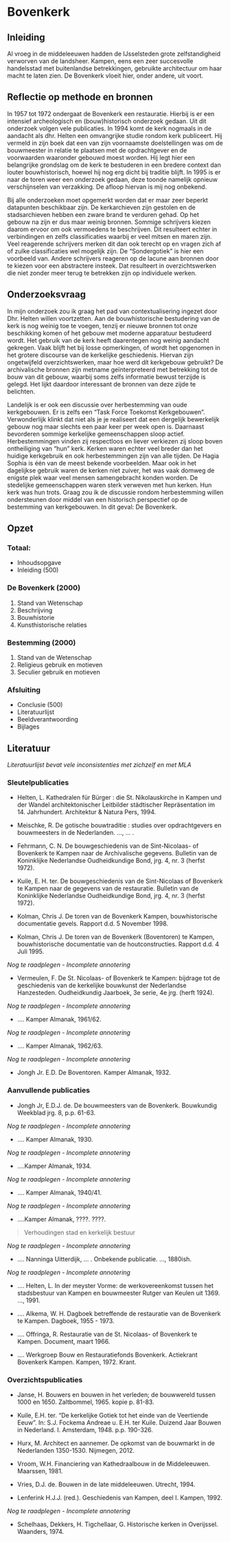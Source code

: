 # Bovenkerk

## Inleiding

Al vroeg in de middeleeuwen hadden de IJsselsteden grote zelfstandigheid verworven van de landsheer. Kampen, eens een zeer succesvolle handelsstad met buitenlandse betrekkingen, gebruikte architectuur om haar macht te laten zien. De Bovenkerk  vloeit hier, onder andere, uit voort. 

## Reflectie op methode en bronnen

In 1957 tot 1972 ondergaat de Bovenkerk een restauratie. Hierbij is er een intensief archeologisch en (bouw)historisch onderzoek gedaan. Uit dit onderzoek volgen vele publicaties. In 1994 komt de kerk nogmaals in de aandacht als dhr. Helten een omvangrijke studie rondom kerk publiceert. Hij vermeld in zijn boek dat een van zijn voornaamste doelstellingen was om de bouwmeester in relatie te plaatsen met de opdrachtgever en de voorwaarden waaronder gebouwd moest worden. Hij legt hier een belangrijke grondslag om de kerk te bestuderen in een bredere context dan louter bouwhistorisch, hoewel hij nog erg dicht bij traditie blijft. In 1995 is er naar de toren weer een onderzoek gedaan, deze toonde namelijk opnieuw verschijnselen van verzakking. De afloop hiervan is mij nog onbekend. 

Bij alle onderzoeken moet opgemerkt worden dat er maar zeer beperkt datapunten beschikbaar zijn. De kerkarchieven zijn gestolen en de stadsarchieven hebben een zware brand te verduren gehad. Op het gebouw na zijn er dus maar weinig bronnen. Sommige schrijvers kiezen daarom ervoor om ook vermoedens te beschrijven. Dit resulteert echter in verbindingen en zelfs classificaties waarbij er veel mitsen en maren zijn. Veel reagerende schrijvers merken dit dan ook terecht op en vragen zich af of zulke classificaties wel mogelijk zijn. De “Sondergotiek” is hier een voorbeeld van. Andere schrijvers reageren op de lacune aan bronnen door te kiezen voor een abstractere insteek. Dat resulteert in overzichtswerken die niet zonder meer terug te betrekken zijn op individuele werken. 

## Onderzoeksvraag

In mijn onderzoek zou ik graag het pad van contextualisering ingezet door Dhr. Helten willen voortzetten. Aan de bouwhistorische bestudering van de kerk is nog weinig toe te voegen, tenzij er nieuwe bronnen tot onze beschikking komen of het gebouw met moderne apparatuur bestudeerd wordt. Het gebruik van de kerk heeft daarentegen nog weinig aandacht gekregen. Vaak blijft het bij losse opmerkingen, of wordt het opgenomen in het grotere discourse van de kerkelijke geschiedenis. Hiervan zijn ongetwijfeld overzichtswerken, maar hoe werd dít kerkgebouw gebruikt? De archivalische bronnen zijn metname geïnterpreteerd met betrekking tot de bouw van dit gebouw, waarbij soms zelfs informatie bewust terzijde is gelegd. Het lijkt daardoor interessant de bronnen van deze zijde te belichten. 

Landelijk is er ook een discussie over herbestemming van oude kerkgebouwen. Er is zelfs een “Task Force Toekomst Kerkgebouwen”. Verwonderlijk klinkt dat niet als je je realiseert dat een dergelijk bewerkelijk gebouw nog maar slechts een paar keer per week open is. Daarnaast bevorderen sommige kerkelijke gemeenschappen sloop actief. Herbestemmingen vinden zij respectloos en liever verkiezen zij sloop boven ontheiliging van “hun” kerk. Kerken waren echter veel breder dan het huidige kerkgebruik en ook herbestemmingen zijn van alle tijden. De Hagia Sophia is één van de meest bekende voorbeelden. Maar ook in het dagelijkse gebruik waren de kerken niet zuiver, het was vaak domweg de enigste plek waar veel mensen samengebracht konden worden. De stedelijke gemeenschappen waren sterk verweven met hun kerken. Hun kerk was hun trots. Graag zou ik de discussie rondom herbestemming willen ondersteunen door middel van een historisch perspectief op de bestemming van kerkgebouwen. In dit geval: De Bovenkerk. 

## Opzet

### Totaal:
- Inhoudsopgave
- Inleiding (500)

### De Bovenkerk (2000)
1. Stand van Wetenschap
2. Beschrijving
3. Bouwhistorie
4. Kunsthistorische relaties

### Bestemming (2000)
1. Stand van de Wetenschap
2. Religieus gebruik en motieven
3. Seculier gebruik en motieven

### Afsluiting
- Conclusie  (500)
- Literatuurlijst
- Beeldverantwoording
- Bijlages

## Literatuur

*Literatuurlijst bevat vele inconsistenties met zichzelf en met MLA*

### Sleutelpublicaties

- Helten, L. Kathedralen für Bürger : die St. Nikolauskirche in Kampen und der Wandel architektonischer Leitbilder städtischer Repräsentation im 14. Jahrhundert. Architektur & Natura Pers, 1994. 

- Meischke, R. De gotische bouwtraditie : studies over opdrachtgevers en bouwmeesters in de Nederlanden. …, … .

- Fehrmann, C. N. De bouwgeschiedenis van de Sint-Nicolaas- of Bovenkerk te Kampen naar de Archivalische gegevens. Bulletin van de Koninklijke Nederlandse Oudheidkundige Bond, jrg. 4, nr. 3 (herfst 1972).

- Kuile, E. H. ter. De bouwgeschiedenis van de Sint-Nicolaas of Bovenkerk te Kampen naar de gegevens van de restauratie. Bulletin van de Koninklijke Nederlandse Oudheidkundige Bond, jrg. 4, nr. 3 (herfst 1972).

- Kolman, Chris J. De toren van de Bovenkerk Kampen, bouwhistorische documentatie gevels. Rapport d.d. 5 November 1998.

- Kolman, Chris J. De toren van de Bovenkerk (Boventoren) te Kampen, bouwhistorische documentatie van de houtconstructies. Rapport d.d. 4 Juli 1995. 

*Nog te raadplegen - Incomplete annotering*
- Vermeulen, F. De St. Nicolaas- of Bovenkerk te Kampen: bijdrage tot de geschiedenis van de kerkelijke bouwkunst der Nederlandse Hanzesteden. Oudheidkundig Jaarboek, 3e serie, 4e jrg. (herft 1924).

*Nog te raadplegen - Incomplete annotering*
- …. Kamper Almanak, 1961/62.

*Nog te raadplegen - Incomplete annotering*
- …. Kamper Almanak, 1962/63. 

*Nog te raadplegen - Incomplete annotering*
- Jongh Jr. E.D. De Boventoren. Kamper Almanak, 1932.

### Aanvullende publicaties

- Jongh Jr, E.D.J. de. De bouwmeesters van de Bovenkerk. Bouwkundig Weekblad jrg. 8, p.p. 61-63.

*Nog te raadplegen - Incomplete annotering*
- …. Kamper Almanak, 1930.

*Nog te raadplegen - Incomplete annotering*
- ….Kamper Almanak, 1934.

*Nog te raadplegen - Incomplete annotering*
- …. Kamper Almanak, 1940/41.

*Nog te raadplegen - Incomplete annotering*
- ….Kamper Almanak, ????. ????.
> Verhoudingen stad en kerkelijk bestuur

*Nog te raadplegen - Incomplete annotering*
- …. Nanninga Uitterdijk, … . Onbekende publicatie. …, 1880ish.

*Nog te raadplegen - Incomplete annotering*
- …. Helten, L. In der meyster Vorme: de werkovereenkomst tussen het stadsbestuur van Kampen en bouwmeester Rutger van Keulen uit 1369. …, 1991.

- …. Alkema, W. H. Dagboek betreffende de restauratie van de Bovenkerk te Kampen. Dagboek, 1955 - 1973. 

- …. Offringa, R. Restauratie van de St. Nicolaas- of Bovenkerk te Kampen. Document, maart 1966.

- …. Werkgroep Bouw en Restauratiefonds Bovenkerk. Actiekrant Bovenkerk Kampen. Kampen, 1972. Krant. 

### Overzichtspublicaties

- Janse, H. Bouwers en bouwen in het verleden; de bouwwereld tussen 1000 en 1650. Zaltbommel, 1965. kopie p. 81-83.

- Kuile, E.H. ter. “De kerkelijke Gotiek tot het einde van de Veertiende Eeuw”. In: S.J. Fockema Andreae u. E.H. ter Kuile. Duizend Jaar Bouwen in Nederland. I. Amsterdam, 1948. p.p. 190-326.

- Hurx, M. Architect en aannemer. De opkomst van de bouwmarkt in de Nederlanden 1350-1530. Nijmegen, 2012.

- Vroom, W.H. Financiering van Kathedraalbouw in de Middeleeuwen. Maarssen, 1981.

- Vries, D.J. de. Bouwen in de late middeleeuwen. Utrecht, 1994.

- Lenferink H.J.J. (red.). Geschiedenis van Kampen, deel I. Kampen, 1992.

*Nog te raadplegen - Incomplete annotering*
- Schelhaas, Dekkers, H. Tigchellaar, G. Historische kerken in Overijssel. Waanders, 1974. 

